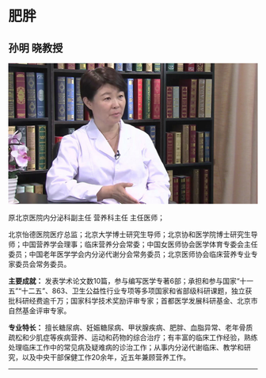 # 肥胖

## 孙明 晓教授

![1679384545245](image/c07_007/1679384545245.png)

原北京医院内分泌科副主任 营养科主任 主任医师；

北京怡德医院医疗总监；北京大学博士研究生导师；北京协和医学院博士研究生导师；中国营养学会理事；临床营养分会常委；中国女医师协会医学体育专委会主任委员；中国老年医学学会内分泌代谢分会常务委员；北京医师协会临床营养专业专家委员会常务委员。


**主要成就：** 发表学术论文数10篇，参与编写医学专著6部；承担和参与国家“十一五”“十二五”、863、卫生公益性行业专项等多项国家和省部级科研课题，独立获批科研经费逾千万；国家科学技术奖励评审专家；首都医学发展科研基金、北京市自然基金评审专家。


**专业特长：** 擅长糖尿病、妊娠糖尿病、甲状腺疾病、肥胖、血脂异常、老年骨质疏松和少肌症等疾病营养、运动和药物的综合治疗；有丰富的临床工作经验，熟练处理临床工作中的常见病及疑难病的诊治工作；从事内分泌代谢临床、教学和研究，以及中央干部保健工作20余年，近五年兼顾营养工作。

---
